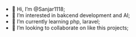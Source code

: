 - 👋 Hi, I’m @Sanjar1118;
- 👀 I’m interested in bakcend development and AI;
- 🌱 I’m currently learning php, laravel;
- 💞️ I’m looking to collaborate on like this projects;

